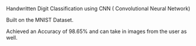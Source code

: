 Handwritten Digit Classification using CNN ( Convolutional Neural Network)

Built on the MNIST Dataset.

Achieved an Accuracy of 98.65% and can take in images from the user as well.